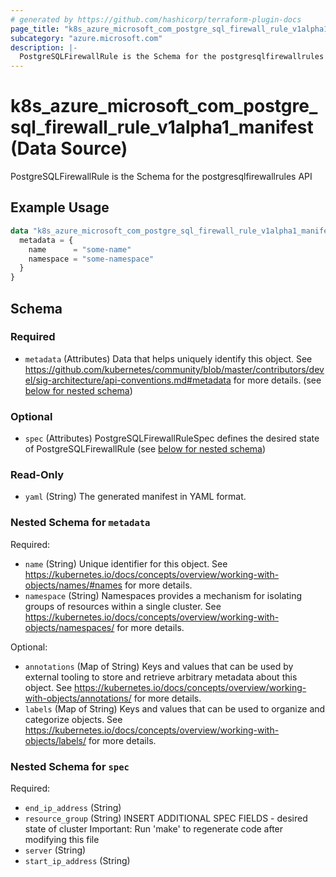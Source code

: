 ```yaml
---
# generated by https://github.com/hashicorp/terraform-plugin-docs
page_title: "k8s_azure_microsoft_com_postgre_sql_firewall_rule_v1alpha1_manifest Data Source - terraform-provider-k8s"
subcategory: "azure.microsoft.com"
description: |-
  PostgreSQLFirewallRule is the Schema for the postgresqlfirewallrules API
---
```


# k8s_azure_microsoft_com_postgre_sql_firewall_rule_v1alpha1_manifest (Data Source)

PostgreSQLFirewallRule is the Schema for the postgresqlfirewallrules API

## Example Usage

```terraform
data "k8s_azure_microsoft_com_postgre_sql_firewall_rule_v1alpha1_manifest" "example" {
  metadata = {
    name      = "some-name"
    namespace = "some-namespace"
  }
}
```

<!-- schema generated by tfplugindocs -->
## Schema

### Required

- `metadata` (Attributes) Data that helps uniquely identify this object. See https://github.com/kubernetes/community/blob/master/contributors/devel/sig-architecture/api-conventions.md#metadata for more details. (see [below for nested schema](#nestedatt--metadata))

### Optional

- `spec` (Attributes) PostgreSQLFirewallRuleSpec defines the desired state of PostgreSQLFirewallRule (see [below for nested schema](#nestedatt--spec))

### Read-Only

- `yaml` (String) The generated manifest in YAML format.

<a id="nestedatt--metadata"></a>
### Nested Schema for `metadata`

Required:

- `name` (String) Unique identifier for this object. See https://kubernetes.io/docs/concepts/overview/working-with-objects/names/#names for more details.
- `namespace` (String) Namespaces provides a mechanism for isolating groups of resources within a single cluster. See https://kubernetes.io/docs/concepts/overview/working-with-objects/namespaces/ for more details.

Optional:

- `annotations` (Map of String) Keys and values that can be used by external tooling to store and retrieve arbitrary metadata about this object. See https://kubernetes.io/docs/concepts/overview/working-with-objects/annotations/ for more details.
- `labels` (Map of String) Keys and values that can be used to organize and categorize objects. See https://kubernetes.io/docs/concepts/overview/working-with-objects/labels/ for more details.


<a id="nestedatt--spec"></a>
### Nested Schema for `spec`

Required:

- `end_ip_address` (String)
- `resource_group` (String) INSERT ADDITIONAL SPEC FIELDS - desired state of cluster Important: Run 'make' to regenerate code after modifying this file
- `server` (String)
- `start_ip_address` (String)
